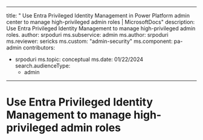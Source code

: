  ---
title: " Use Entra Privileged Identity Management in Power Platform admin center to manage high-privileged admin roles  | MicrosoftDocs"
description: Use Entra Privileged Identity Management to manage high-privileged admin roles.
author: srpoduri 
ms.subservice: admin
ms.author: srpoduri 
ms.reviewer: sericks
ms.custom: "admin-security"
ms.component: pa-admin
contributors:
- srpoduri
ms.topic: conceptual
ms.date: 01/22/2024
search.audienceType: 
  - admin
---
# Use Entra Privileged Identity Management to manage high-privileged admin roles
